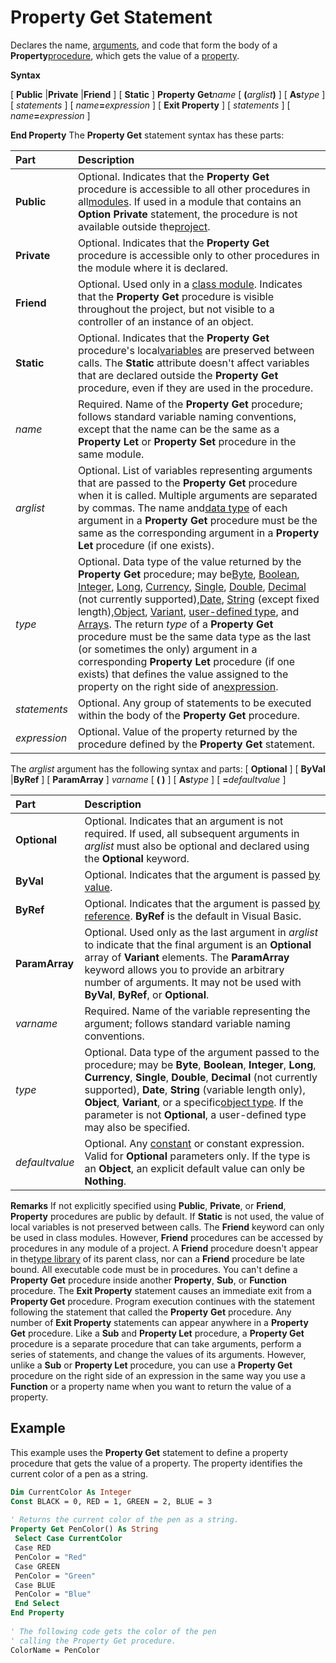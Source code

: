 
# Property Get Statement

Declares the name, [arguments](b8bdf64f-5920-1ae9-16d0-b26d09524a30.md), and code that form the body of a  **Property**[procedure](b8bdf64f-5920-1ae9-16d0-b26d09524a30.md), which gets the value of a [property](b8bdf64f-5920-1ae9-16d0-b26d09524a30.md).

 **Syntax**

[ **Public** |**Private** |**Friend** ] [ **Static** ] **Property** **Get**_name_ [ **(**_arglist_**)** ] [ **As**_type_ ]
[ _statements_ ]
[ _name_**=**_expression_ ]
[ **Exit Property** ]
[ _statements_ ]
[ _name_**=**_expression_ ]

 **End Property**
The  **Property Get** statement syntax has these parts:


|**Part**|**Description**|
|:-----|:-----|
|**Public**|Optional. Indicates that the  **Property** **Get** procedure is accessible to all other procedures in all[modules](b8bdf64f-5920-1ae9-16d0-b26d09524a30.md). If used in a module that contains an  **Option Private** statement, the procedure is not available outside the[project](b8bdf64f-5920-1ae9-16d0-b26d09524a30.md).|
|**Private**|Optional. Indicates that the  **Property** **Get** procedure is accessible only to other procedures in the module where it is declared.|
|**Friend**|Optional. Used only in a [class module](b8bdf64f-5920-1ae9-16d0-b26d09524a30.md). Indicates that the  **Property Get** procedure is visible throughout the project, but not visible to a controller of an instance of an object.|
|**Static**|Optional. Indicates that the  **Property** **Get** procedure's local[variables](b8bdf64f-5920-1ae9-16d0-b26d09524a30.md) are preserved between calls. The **Static** attribute doesn't affect variables that are declared outside the **Property Get** procedure, even if they are used in the procedure.|
| _name_|Required. Name of the  **Property** **Get** procedure; follows standard variable naming conventions, except that the name can be the same as a **Property** **Let** or **Property Set** procedure in the same module.|
| _arglist_|Optional. List of variables representing arguments that are passed to the  **Property** **Get** procedure when it is called. Multiple arguments are separated by commas. The name and[data type](b8bdf64f-5920-1ae9-16d0-b26d09524a30.md) of each argument in a **Property** **Get** procedure must be the same as the corresponding argument in a **Property** **Let** procedure (if one exists).|
| _type_|Optional. Data type of the value returned by the  **Property** **Get** procedure; may be[Byte](b8bdf64f-5920-1ae9-16d0-b26d09524a30.md), [Boolean](b8bdf64f-5920-1ae9-16d0-b26d09524a30.md), [Integer](b8bdf64f-5920-1ae9-16d0-b26d09524a30.md), [Long](b8bdf64f-5920-1ae9-16d0-b26d09524a30.md), [Currency](b8bdf64f-5920-1ae9-16d0-b26d09524a30.md), [Single](b8bdf64f-5920-1ae9-16d0-b26d09524a30.md), [Double](b8bdf64f-5920-1ae9-16d0-b26d09524a30.md), [Decimal](b8bdf64f-5920-1ae9-16d0-b26d09524a30.md) (not currently supported),[Date](b8bdf64f-5920-1ae9-16d0-b26d09524a30.md), [String](b8bdf64f-5920-1ae9-16d0-b26d09524a30.md) (except fixed length),[Object](b8bdf64f-5920-1ae9-16d0-b26d09524a30.md), [Variant](b8bdf64f-5920-1ae9-16d0-b26d09524a30.md), [user-defined type](b8bdf64f-5920-1ae9-16d0-b26d09524a30.md), and [Arrays](b8bdf64f-5920-1ae9-16d0-b26d09524a30.md). The return  _type_ of a **Property** **Get** procedure must be the same data type as the last (or sometimes the only) argument in a corresponding **Property** **Let** procedure (if one exists) that defines the value assigned to the property on the right side of an[expression](b8bdf64f-5920-1ae9-16d0-b26d09524a30.md).|
| _statements_|Optional. Any group of statements to be executed within the body of the  **Property** **Get** procedure.|
| _expression_|Optional. Value of the property returned by the procedure defined by the  **Property Get** statement.|
The  _arglist_ argument has the following syntax and parts:
[ **Optional** ] [ **ByVal** |**ByRef** ] [ **ParamArray** ] _varname_ [ **( )** ] [ **As**_type_ ] [ **=**_defaultvalue_ ]


|**Part**|**Description**|
|:-----|:-----|
|**Optional**|Optional. Indicates that an argument is not required. If used, all subsequent arguments in  _arglist_ must also be optional and declared using the **Optional** keyword.|
|**ByVal**|Optional. Indicates that the argument is passed [by value](b8bdf64f-5920-1ae9-16d0-b26d09524a30.md).|
|**ByRef**|Optional. Indicates that the argument is passed [by reference](b8bdf64f-5920-1ae9-16d0-b26d09524a30.md).  **ByRef** is the default in Visual Basic.|
|**ParamArray**|Optional. Used only as the last argument in  _arglist_ to indicate that the final argument is an **Optional** array of **Variant** elements. The **ParamArray** keyword allows you to provide an arbitrary number of arguments. It may not be used with **ByVal**, **ByRef**, or **Optional**.|
| _varname_|Required. Name of the variable representing the argument; follows standard variable naming conventions.|
| _type_|Optional. Data type of the argument passed to the procedure; may be  **Byte**, **Boolean**, **Integer**, **Long**, **Currency**, **Single**, **Double**, **Decimal** (not currently supported), **Date**, **String** (variable length only), **Object**, **Variant**, or a specific[object type](b8bdf64f-5920-1ae9-16d0-b26d09524a30.md). If the parameter is not  **Optional**, a user-defined type may also be specified.|
| _defaultvalue_|Optional. Any [constant](b8bdf64f-5920-1ae9-16d0-b26d09524a30.md) or constant expression. Valid for **Optional** parameters only. If the type is an **Object**, an explicit default value can only be **Nothing**.|
 **Remarks**
If not explicitly specified using  **Public**, **Private**, or **Friend**, **Property** procedures are public by default. If **Static** is not used, the value of local variables is not preserved between calls. The **Friend** keyword can only be used in class modules. However, **Friend** procedures can be accessed by procedures in any module of a project. A **Friend** procedure doesn't appear in the[type library](b8bdf64f-5920-1ae9-16d0-b26d09524a30.md) of its parent class, nor can a **Friend** procedure be late bound.
All executable code must be in procedures. You can't define a  **Property** **Get** procedure inside another **Property**, **Sub**, or **Function** procedure.
The  **Exit Property** statement causes an immediate exit from a **Property Get** procedure. Program execution continues with the statement following the statement that called the **Property** **Get** procedure. Any number of **Exit Property** statements can appear anywhere in a **Property** **Get** procedure.
Like a  **Sub** and **Property Let** procedure, a **Property Get** procedure is a separate procedure that can take arguments, perform a series of statements, and change the values of its arguments. However, unlike a **Sub** or **Property Let** procedure, you can use a **Property Get** procedure on the right side of an expression in the same way you use a **Function** or a property name when you want to return the value of a property.

## Example

This example uses the  **Property Get** statement to define a property procedure that gets the value of a property. The property identifies the current color of a pen as a string.


```vb
Dim CurrentColor As Integer 
Const BLACK = 0, RED = 1, GREEN = 2, BLUE = 3 
 
' Returns the current color of the pen as a string. 
Property Get PenColor() As String 
 Select Case CurrentColor 
 Case RED 
 PenColor = "Red" 
 Case GREEN 
 PenColor = "Green" 
 Case BLUE 
 PenColor = "Blue" 
 End Select 
End Property 
 
' The following code gets the color of the pen 
' calling the Property Get procedure. 
ColorName = PenColor 

```

